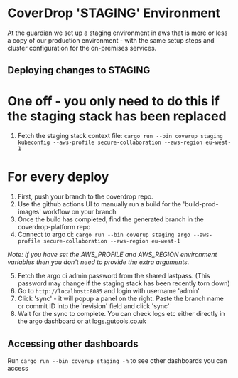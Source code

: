 # CoverDrop 'STAGING' Environment

At the guardian we set up a staging environment in aws that is more or less a copy of our production environment - with
the same setup steps and cluster configuration for the on-premises services.

## Deploying changes to STAGING

# One off - you only need to do this if the staging stack has been replaced
1. Fetch the staging stack context file: `cargo run --bin coverup staging kubeconfig --aws-profile secure-collaboration --aws-region eu-west-1`

# For every deploy
1. First, push your branch to the coverdrop repo. 
2. Use the github actions UI to manually run a build for the 'build-prod-images' workflow on your branch
3. Once the build has completed, find the generated branch in the coverdrop-platform repo
4. Connect to argo ci: `cargo run --bin coverup staging argo --aws-profile secure-collaboration --aws-region eu-west-1`

_Note: if you have set the AWS_PROFILE and AWS_REGION environment variables then you don't need to provide the extra arguments._

5. Fetch the argo ci admin password from the shared lastpass. (This password may change if the staging stack has been
recently torn down) 
6. Go to `http://localhost:8085` and login with username 'admin' 
7. Click 'sync' - it will popup a panel on the right. Paste the branch name or commit ID into the 'revision' field and click 'sync'
8. Wait for the sync to complete. You can check logs etc either directly in the argo dashboard or at logs.gutools.co.uk

## Accessing other dashboards
Run `cargo run --bin coverup staging -h` to see other dashboards you can access
